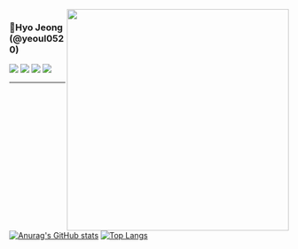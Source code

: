 <td>
      <img align="right" width="400" src="https://github.com/user-attachments/assets/284ab64c-1a61-4e57-a433-1e9d67d73a91" />
    </td>

### 🐳Hyo Jeong (@yeoul0520)

<a href="https://youallone.tistory.com"><img src="https://img.shields.io/badge/youallone-E5511E?style=badge&logo=Tistory&logoColor=white"/></a>
<a href="https://www.instagram.com/n_jj._.ly"><img src="https://img.shields.io/badge/instagram-d62976?style=badge&logo=Instagram&logoColor=white"/></a>
<a href="mailto:dolphinstar021008@gmail.com"><img src="https://img.shields.io/badge/Gmail-d14836?style=badge&logo=Gmail&logoColor=white&link=mailto:dolphinstar021008@gmail.com"/></a>
<a href="https://solved.ac/sally55511"><img src="http://mazassumnida.wtf/api/mini/generate_badge?boj=sally55511&theme=dark"/></a>

---

[![Anurag's GitHub stats](https://github-readme-stats.vercel.app/api?username=yeoul0520&theme=github_dark_dimmed&show_icons=true&count_private=true)](https://github.com/anuraghazra/github-readme-stats)
[![Top Langs](https://github-readme-stats.vercel.app/api/top-langs/?username=yeoul0520&theme=github_dark_dimmed&card_width=200&layout=compact&count_private=true)](https://github.com/anuraghazra/github-readme-stats)

</div>

